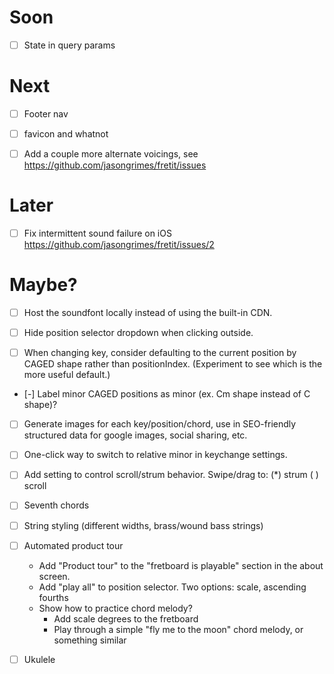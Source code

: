 # Soon

- [ ] State in query params

# Next

- [ ] Footer nav

- [ ] favicon and whatnot


- [ ] Add a couple more alternate voicings, see https://github.com/jasongrimes/fretit/issues


# Later

- [ ] Fix intermittent sound failure on iOS https://github.com/jasongrimes/fretit/issues/2


# Maybe?

- [ ] Host the soundfont locally instead of using the built-in CDN.

- [ ] Hide position selector dropdown when clicking outside.

- [ ] When changing key, consider defaulting to the current position by CAGED shape rather than positionIndex.
  (Experiment to see which is the more useful default.)

- [-] Label minor CAGED positions as minor (ex. Cm shape instead of C shape)?
- [ ] Generate images for each key/position/chord, use in SEO-friendly structured data for google images, social sharing, etc.
- [ ] One-click way to switch to relative minor in keychange settings.
- [ ] Add setting to control scroll/strum behavior. Swipe/drag to: (\*) strum ( ) scroll
- [ ] Seventh chords
- [ ] String styling (different widths, brass/wound bass strings)
- [ ] Automated product tour
  - Add "Product tour" to the "fretboard is playable" section in the about screen.
  - Add "play all" to position selector. Two options: scale, ascending fourths
  - Show how to practice chord melody?
    - Add scale degrees to the fretboard
    - Play through a simple "fly me to the moon" chord melody, or something similar
- [ ] Ukulele

